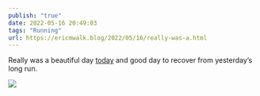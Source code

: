 ```yaml
---
publish: "true"
date: 2022-05-16 20:49:03
tags: "Running"
url: https://ericmwalk.blog/2022/05/16/really-was-a.html
---
```


Really was a beautiful day [today](http://www.strava.com/activities/7152578400) and good day to recover from yesterday’s long run.



![](https://ericmwalk.blog/uploads/2022/2920c39cec.jpg)